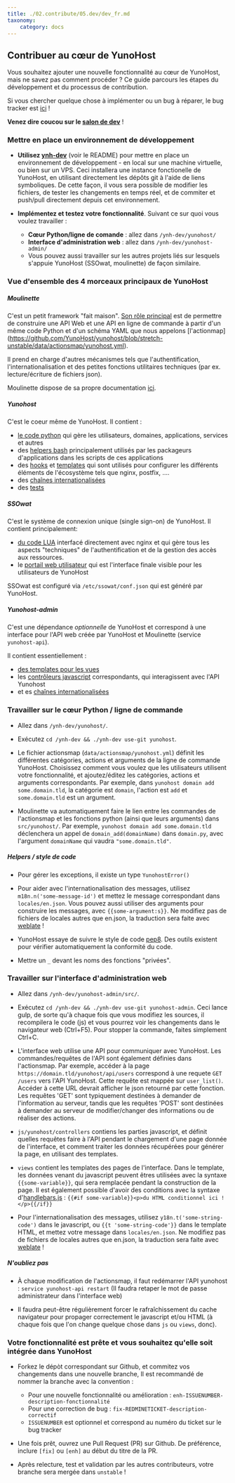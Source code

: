 ```yaml
---
title: ./02.contribute/05.dev/dev_fr.md
taxonomy:
    category: docs
---
```

## Contribuer au cœur de YunoHost

Vous souhaitez ajouter une nouvelle fonctionnalité au cœur de YunoHost, mais ne
savez pas comment procéder ? Ce guide parcours les étapes du développement et du
processus de contribution.

Si vous chercher quelque chose à implémenter ou un bug à réparer, le
bug tracker est [ici](https://github.com/yunohost/issues/issues) !

**Venez dire coucou sur le [salon de dev](/chat_rooms)** !

### Mettre en place un environnement de développement

- **Utilisez [ynh-dev](https://github.com/YunoHost/ynh-dev)** (voir le README)
  pour mettre en place un environnement de développement - en local sur une
  machine virtuelle, ou bien sur un VPS.
  Ceci installera une instance fonctionelle de YunoHost, en utilisant
  directement les dépôts git à l'aide de liens symboliques. De cette façon, il
  vous sera possible de modifier les fichiers, de tester les changements en
  temps réel, et de commiter et push/pull directement depuis cet environnement.

- **Implémentez et testez votre fonctionnalité**. Suivant ce sur quoi vous
  voulez travailler :
   - **Cœur Python/ligne de comande** : allez dans `/ynh-dev/yunohost/`
   - **Interface d'administration web** : allez dans `/ynh-dev/yunohost-admin/`
   - Vous pouvez aussi travailler sur les autres projets liés sur lesquels
     s'appuie YunoHost (SSOwat, moulinette) de façon similaire.

### Vue d'ensemble des 4 morceaux principaux de YunoHost

##### Moulinette

C'est un petit framework "fait maison". [Son rôle principal](https://moulinette.readthedocs.io/en/latest/actionsmap.html) 
est de permettre de construire une API Web et une API en ligne de commande à partir d'un même code Python et d'un schéma YAML que nous appelons 
[l'actionmap] (https://github.com/YunoHost/yunohost/blob/stretch-unstable/data/actionsmap/yunohost.yml).

Il prend en charge d'autres mécanismes tels que l'authentification, l'internationalisation
et des petites fonctions utilitaires techniques (par ex. lecture/écriture de fichiers json).

Moulinette dispose de sa propre documentation [ici](https://moulinette.readthedocs.io/en/latest/).

##### Yunohost

C'est le coeur même de YunoHost. Il contient :
- [le code python](https://github.com/YunoHost/yunohost/tree/stretch-unstable/src/yunohost) qui gère les utilisateurs, domaines, applications, services et autres
- des [helpers bash](https://github.com/YunoHost/yunohost/tree/stretch-unstable/data/helpers.d) principalement utilisés par les packageurs d'applications dans les scripts de ces applications
- des [hooks](https://github.com/YunoHost/yunohost/tree/stretch-unstable/data/hooks) et [templates](https://github.com/YunoHost/yunohost/tree/stretch-unstable/data/templates) qui sont utilisés pour configurer les différents éléments de l'écosystème tels que nginx, postfix, ....
- des [chaînes internationalisées](https://github.com/YunoHost/yunohost/tree/stretch-unstable/locales)
- des [tests](https://github.com/YunoHost/yunohost/tree/stretch-unstable/src/yunohost/tests)

##### SSOwat

C'est le système de connexion unique (single sign-on) de YunoHost. Il contient principalement:
- [du code LUA](https://github.com/YunoHost/ssowat) interfacé directement avec nginx et qui gère tous les aspects "techniques" de l'authentification et de la gestion des accès aux ressources.
- le [portail web utilisateur](https://github.com/YunoHost/SSOwat/tree/stretch-unstable/portal) qui est l'interface finale visible pour les utilisateurs de YunoHost

SSOwat est configuré via `/etc/ssowat/conf.json` qui est généré par YunoHost.

##### Yunohost-admin

C'est une dépendance *optionnelle* de YunoHost et correspond à une interface pour l'API web créée par YunoHost et Moulinette (service `yunohost-api`).

Il contient essentiellement :
- [des templates pour les vues](https://github.com/YunoHost/yunohost-admin/tree/stretch-unstable/src/views)
- les [contrôleurs javascript](https://github.com/YunoHost/yunohost-admin/tree/stretch-unstable/src/js/yunohost/controllers) correspondants, qui interagissent avec l'API Yunohost
- et es [chaînes internationalisées](https://github.com/YunoHost/yunohost-admin/tree/stretch-unstable/src/locales)

### Travailler sur le cœur Python / ligne de commande

- Allez dans `/ynh-dev/yunohost/`.

- Exécutez `cd /ynh-dev && ./ynh-dev use-git yunohost`.

- Le fichier actionsmap (`data/actionsmap/yunohost.yml`) définit les différentes
  catégories, actions et arguments de la ligne de commande YunoHost. Choisissez
  comment vous voulez que les utilisateurs utilisent votre fonctionnalité, et
  ajoutez/éditez les catégories, actions et arguments correspondants. Par
  exemple, dans `yunohost domain add some.domain.tld`, la catégorie est
  `domain`, l'action est `add` et `some.domain.tld` est un argument.

- Moulinette va automatiquement faire le lien entre les commandes de
  l'actionsmap et les fonctions python (ainsi que leurs arguments) dans
  `src/yunohost/`. Par exemple, `yunohost domain add some.domain.tld`
  déclenchera un appel de `domain_add(domainName)` dans `domain.py`, avec l'argument 
  `domainName` qui vaudra `"some.domain.tld"`.

##### Helpers / style de code

- Pour gérer les exceptions, il existe un type `YunohostError()`

- Pour aider avec l'internationalisation des messages, utilisez `m18n.n('some-message-id')`
  et mettez le message correspondant dans `locales/en.json`. Vous pouvez aussi
  utiliser des arguments pour construire les messages, avec `{{some-argument:s}}`. 
  Ne modifiez pas de fichiers de locales autres que en.json, la traduction sera
  faite avec [weblate](https://translate.yunohost.org/) !

- YunoHost essaye de suivre le style de code [pep8](http://pep8.org/). Des
  outils existent pour vérifier automatiquement la conformité du code.

- Mettre un `_` devant les noms des fonctions "privées".

### Travailler sur l'interface d'administration web

- Allez dans `/ynh-dev/yunohost-admin/src/`.

- Exécutez `cd /ynh-dev && ./ynh-dev use-git yunohost-admin`. Ceci lance gulp, de sorte 
  qu'à chaque fois que vous modifiez les sources, il recompilera le code
  (js) et vous pourrez voir les changements dans le navigateur web (Ctrl+F5).
  Pour stopper la commande, faites simplement Ctrl+C.

- L'interface web utilise une API pour communiquer avec YunoHost. Les
  commandes/requêtes de l'API sont également définies dans l'actionsmap. Par
  exemple, accéder à la page ```https://domain.tld/yunohost/api/users```
  correspond à une requete `GET /users` vers l'API YunoHost. Cette requête
  est mappée sur `user_list()`. Accéder à cette URL devrait afficher le json
  retourné par cette fonction. Les requêtes 'GET' sont typiquement destinées à
  demander de l'information au serveur, tandis que les requêtes 'POST' sont
  destinées à demander au serveur de modifier/changer des informations ou de
  réaliser des actions.

- `js/yunohost/controllers` contiens les parties javascript, et définit quelles
  requêtes faire à l'API pendant le chargement d'une page donnée de l'interface,
  et comment traiter les données récupérées pour générer la page, en utilisant
  des templates.

- `views` contient les templates des pages de l'interface. Dans le template,
  les données venant du javascript peuvent êtres utilisées avec la syntaxe
  `{{some-variable}}`, qui sera remplacée pendant la construction de la page.
  Il est également possible d'avoir des conditions avec la syntaxe 
  d'[handlebars.js](http://handlebarsjs.com) : ```{{#if
  some-variable}}<p>du HTML conditionnel ici !</p>{{/if}}```

- Pour l'internationalisation des messages, utilisez `y18n.t('some-string-code')` 
  dans le javascript, ou `{{t 'some-string-code'}}` dans le template HTML, et 
  mettez votre message dans `locales/en.json`. Ne modifiez pas de fichiers de 
  locales autres que en.json, la traduction sera faite avec 
  [weblate](https://translate.yunohost.org/) !

##### N'oubliez pas

- À chaque modification de l'actionsmap, il faut redémarrer l'API yunohost :
  ```service yunohost-api restart```
  (Il faudra retaper le mot de passe administrateur dans l'interface web)

- Il faudra peut-être régulièrement forcer le rafraîchissement du cache
  navigateur pour propager correctement le javascript et/ou HTML (à chaque fois
  que l'on change quelque chose dans `js` ou `views`, donc).


### Votre fonctionnalité est prête et vous souhaitez qu'elle soit intégrée dans YunoHost 

- Forkez le dépòt correspondant sur Github, et commitez vos changements dans
  une nouvelle branche, Il est recommandé de nommer la branche avec la
  convention :
  - Pour une nouvelle fonctionnalité ou amélioration : `enh-ISSUENUMBER-description-fonctionnalité`
  - Pour une correction de bug : `fix-REDMINETICKET-description-correctif`
  - `ISSUENUMBER` est optionnel et correspond au numéro du ticket sur le bug tracker

- Une fois prêt, ouvrez une Pull Request (PR) sur Github. De préférence, inclure
  `[fix]` ou `[enh]` au début du titre de la PR.

- Après relecture, test et validation par les autres contributeurs, votre
  branche sera mergée dans `unstable` !


